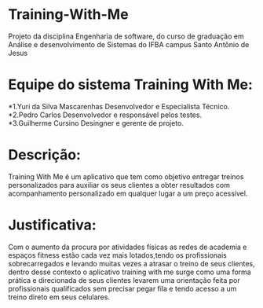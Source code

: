 # Training-With-Me
Projeto da disciplina Engenharia de software, do curso de graduação em Análise e desenvolvimento de Sistemas do IFBA campus Santo Antônio de Jesus 
# Equipe do sistema Training With Me:
<p>*1.Yuri da Silva Mascarenhas Desenvolvedor e Especialista Técnico.<br>
*2.Pedro Carlos Desenvolvedor e responsável pelos testes.<br>
*3.Guilherme Cursino Desingner e gerente de projeto.</p>

# Descrição:
Training With Me  é um aplicativo que tem como objetivo entregar treinos personalizados para auxiliar os seus clientes a obter resultados com acompanhamento personalizado em qualquer  lugar a um preço acessível. 

# Justificativa:
Com o aumento da procura por atividades físicas as redes de academia e espaços fitness estão cada vez mais lotados,tendo os profissionais sobrecarregados e levando muitas vezes a atrasar o treino de seus clientes, dentro desse contexto o aplicativo training with me surge como uma forma prática e direcionada de seus clientes levarem uma orientação feita por profissionais qualificados sem precisar pegar fila e tendo acesso a um treino direto em seus celulares.  